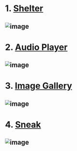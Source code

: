 #  1.  [Shelter](https://novogran.github.io/RSS_projects_Stage0/shelter/)
## ![image](https://github.com/user-attachments/assets/80454390-cc1a-4879-9fcd-5df89b2f2d87)
#  2.  [Audio Player](https://novogran.github.io/RSS_projects_Stage0/audio-player/)
## ![image](https://github.com/user-attachments/assets/a7e1eff4-aae7-4d3f-b422-de214ce06685)
#  3.  [Image Gallery](https://novogran.github.io/RSS_projects_Stage0/image-gallery/)
## ![image](https://github.com/user-attachments/assets/fccf6d1d-2bec-4fab-9b38-1aa7daae7afe)
#  4.  [Sneak](https://novogran.github.io/RSS_projects_Stage0/random-game/)
## ![image](https://github.com/user-attachments/assets/8cd86fbb-f4bc-4946-a76a-77fa0b3ddf79)
